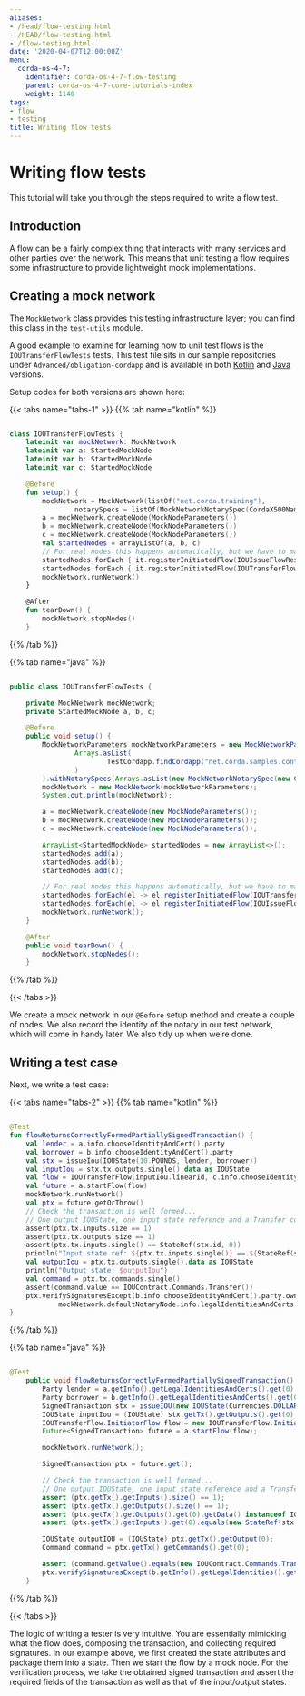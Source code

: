 ```yaml
---
aliases:
- /head/flow-testing.html
- /HEAD/flow-testing.html
- /flow-testing.html
date: '2020-04-07T12:00:00Z'
menu:
  corda-os-4-7:
    identifier: corda-os-4-7-flow-testing
    parent: corda-os-4-7-core-tutorials-index
    weight: 1140
tags:
- flow
- testing
title: Writing flow tests
---
```





# Writing flow tests

This tutorial will take you through the steps required to write a flow test.

## Introduction

A flow can be a fairly complex thing that interacts with many services and other parties over the network. This
means that unit testing a flow requires some infrastructure to provide lightweight mock implementations.

 ## Creating a mock network

The `MockNetwork` class provides this testing infrastructure layer; you can find this class in the `test-utils` module.

A good example to examine for learning how to unit test flows is the `IOUTransferFlowTests` tests. This test file sits in our sample repositories under `Advanced/obligation-cordapp` and is available in both [Kotlin](https://github.com/corda/samples-kotlin/tree/master/Advanced/obligation-cordapp) and [Java](https://github.com/corda/samples-java/tree/master/Advanced/obligation-cordapp) versions.

Setup codes for both versions are shown here:

{{< tabs name="tabs-1" >}}
{{% tab name="kotlin" %}}
```kotlin

class IOUTransferFlowTests {
    lateinit var mockNetwork: MockNetwork
    lateinit var a: StartedMockNode
    lateinit var b: StartedMockNode
    lateinit var c: StartedMockNode

    @Before
    fun setup() {
        mockNetwork = MockNetwork(listOf("net.corda.training"),
                notarySpecs = listOf(MockNetworkNotarySpec(CordaX500Name("Notary","London","GB"))))
        a = mockNetwork.createNode(MockNodeParameters())
        b = mockNetwork.createNode(MockNodeParameters())
        c = mockNetwork.createNode(MockNodeParameters())
        val startedNodes = arrayListOf(a, b, c)
        // For real nodes this happens automatically, but we have to manually register the flow for tests
        startedNodes.forEach { it.registerInitiatedFlow(IOUIssueFlowResponder::class.java) }
        startedNodes.forEach { it.registerInitiatedFlow(IOUTransferFlowResponder::class.java) }
        mockNetwork.runNetwork()
    }

    @After
    fun tearDown() {
        mockNetwork.stopNodes()
    }

```
{{% /tab %}}

{{% tab name="java" %}}
```java

public class IOUTransferFlowTests {

    private MockNetwork mockNetwork;
    private StartedMockNode a, b, c;

    @Before
    public void setup() {
        MockNetworkParameters mockNetworkParameters = new MockNetworkParameters().withCordappsForAllNodes(
                Arrays.asList(
                        TestCordapp.findCordapp("net.corda.samples.contracts")
                )
        ).withNotarySpecs(Arrays.asList(new MockNetworkNotarySpec(new CordaX500Name("Notary", "London", "GB"))));
        mockNetwork = new MockNetwork(mockNetworkParameters);
        System.out.println(mockNetwork);

        a = mockNetwork.createNode(new MockNodeParameters());
        b = mockNetwork.createNode(new MockNodeParameters());
        c = mockNetwork.createNode(new MockNodeParameters());

        ArrayList<StartedMockNode> startedNodes = new ArrayList<>();
        startedNodes.add(a);
        startedNodes.add(b);
        startedNodes.add(c);

        // For real nodes this happens automatically, but we have to manually register the flow for tests
        startedNodes.forEach(el -> el.registerInitiatedFlow(IOUTransferFlow.Responder.class));
        startedNodes.forEach(el -> el.registerInitiatedFlow(IOUIssueFlow.ResponderFlow.class));
        mockNetwork.runNetwork();
    }

    @After
    public void tearDown() {
        mockNetwork.stopNodes();
    }

```
{{% /tab %}}

{{< /tabs >}}

We create a mock network in our `@Before` setup method and create a couple of nodes. We also record the identity
of the notary in our test network, which will come in handy later. We also tidy up when we’re done.

## Writing a test case

Next, we write a test case:

{{< tabs name="tabs-2" >}}
{{% tab name="kotlin" %}}
```kotlin

@Test
fun flowReturnsCorrectlyFormedPartiallySignedTransaction() {
    val lender = a.info.chooseIdentityAndCert().party
    val borrower = b.info.chooseIdentityAndCert().party
    val stx = issueIou(IOUState(10.POUNDS, lender, borrower))
    val inputIou = stx.tx.outputs.single().data as IOUState
    val flow = IOUTransferFlow(inputIou.linearId, c.info.chooseIdentityAndCert().party)
    val future = a.startFlow(flow)
    mockNetwork.runNetwork()
    val ptx = future.getOrThrow()
    // Check the transaction is well formed...
    // One output IOUState, one input state reference and a Transfer command with the right properties.
    assert(ptx.tx.inputs.size == 1)
    assert(ptx.tx.outputs.size == 1)
    assert(ptx.tx.inputs.single() == StateRef(stx.id, 0))
    println("Input state ref: ${ptx.tx.inputs.single()} == ${StateRef(stx.id, 0)}")
    val outputIou = ptx.tx.outputs.single().data as IOUState
    println("Output state: $outputIou")
    val command = ptx.tx.commands.single()
    assert(command.value == IOUContract.Commands.Transfer())
    ptx.verifySignaturesExcept(b.info.chooseIdentityAndCert().party.owningKey, c.info.chooseIdentityAndCert().party.owningKey,
            mockNetwork.defaultNotaryNode.info.legalIdentitiesAndCerts.first().owningKey)
}

```
{{% /tab %}}

{{% tab name="java" %}}
```java

@Test
    public void flowReturnsCorrectlyFormedPartiallySignedTransaction() throws Exception {
        Party lender = a.getInfo().getLegalIdentitiesAndCerts().get(0).getParty();
        Party borrower = b.getInfo().getLegalIdentitiesAndCerts().get(0).getParty();
        SignedTransaction stx = issueIOU(new IOUState(Currencies.DOLLARS(10), lender, borrower));
        IOUState inputIou = (IOUState) stx.getTx().getOutputs().get(0).getData();
        IOUTransferFlow.InitiatorFlow flow = new IOUTransferFlow.InitiatorFlow(inputIou.getLinearId(), c.getInfo().getLegalIdentities().get(0));
        Future<SignedTransaction> future = a.startFlow(flow);

        mockNetwork.runNetwork();

        SignedTransaction ptx = future.get();

        // Check the transaction is well formed...
        // One output IOUState, one input state reference and a Transfer command with the right properties.
        assert (ptx.getTx().getInputs().size() == 1);
        assert (ptx.getTx().getOutputs().size() == 1);
        assert (ptx.getTx().getOutputs().get(0).getData() instanceof IOUState);
        assert (ptx.getTx().getInputs().get(0).equals(new StateRef(stx.getId(), 0)));

        IOUState outputIOU = (IOUState) ptx.getTx().getOutput(0);
        Command command = ptx.getTx().getCommands().get(0);

        assert (command.getValue().equals(new IOUContract.Commands.Transfer()));
        ptx.verifySignaturesExcept(b.getInfo().getLegalIdentities().get(0).getOwningKey(), c.getInfo().getLegalIdentities().get(0).getOwningKey(), mockNetwork.getDefaultNotaryIdentity().getOwningKey());
    }

```
{{% /tab %}}

{{< /tabs >}}

The logic of writing a tester is very intuitive. You are essentially mimicking what the flow does, composing the transaction, and collecting required signatures. In our example above, we first created the state attributes and package them into a state. Then we start the flow by a mock node. For the verification process, we take the obtained signed transaction and assert the required fields of the transaction as well as that of the input/output states. 
